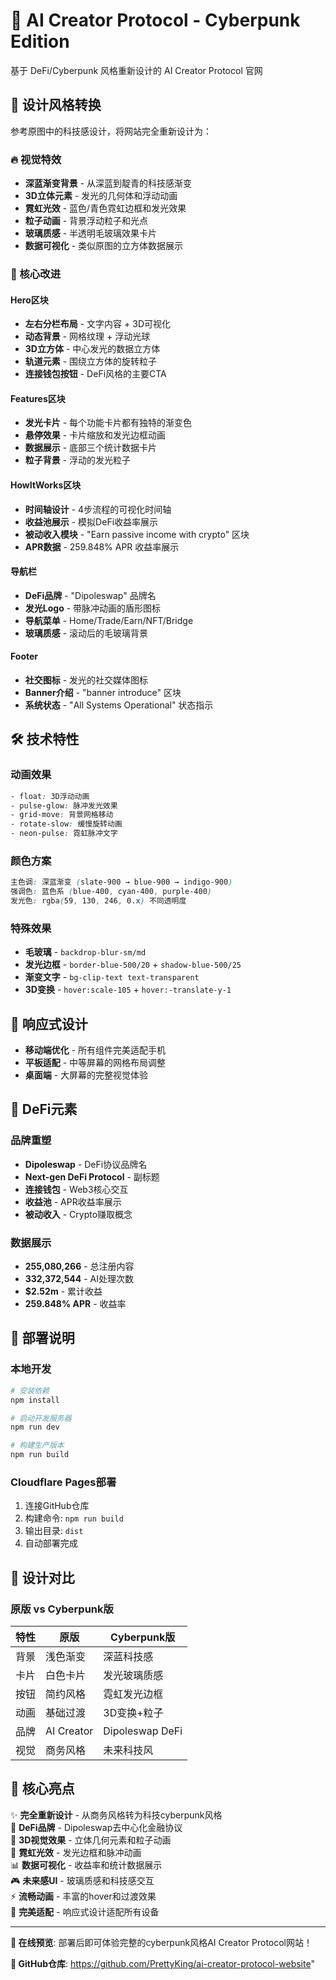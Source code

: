 # 🌌 AI Creator Protocol - Cyberpunk Edition

基于 DeFi/Cyberpunk 风格重新设计的 AI Creator Protocol 官网

## 🎨 设计风格转换

参考原图中的科技感设计，将网站完全重新设计为：

### 🔥 视觉特效
- **深蓝渐变背景** - 从深蓝到靛青的科技感渐变
- **3D立体元素** - 发光的几何体和浮动动画
- **霓虹光效** - 蓝色/青色霓虹边框和发光效果
- **粒子动画** - 背景浮动粒子和光点
- **玻璃质感** - 半透明毛玻璃效果卡片
- **数据可视化** - 类似原图的立方体数据展示

### 🚀 核心改进

#### Hero区块
- **左右分栏布局** - 文字内容 + 3D可视化
- **动态背景** - 网格纹理 + 浮动光球
- **3D立方体** - 中心发光的数据立方体
- **轨道元素** - 围绕立方体的旋转粒子
- **连接钱包按钮** - DeFi风格的主要CTA

#### Features区块  
- **发光卡片** - 每个功能卡片都有独特的渐变色
- **悬停效果** - 卡片缩放和发光边框动画
- **数据展示** - 底部三个统计数据卡片
- **粒子背景** - 浮动的发光粒子

#### HowItWorks区块
- **时间轴设计** - 4步流程的可视化时间轴
- **收益池展示** - 模拟DeFi收益率展示
- **被动收入模块** - "Earn passive income with crypto" 区块
- **APR数据** - 259.848% APR 收益率展示

#### 导航栏
- **DeFi品牌** - "Dipoleswap" 品牌名
- **发光Logo** - 带脉冲动画的盾形图标
- **导航菜单** - Home/Trade/Earn/NFT/Bridge
- **玻璃质感** - 滚动后的毛玻璃背景

#### Footer
- **社交图标** - 发光的社交媒体图标
- **Banner介绍** - "banner introduce" 区块
- **系统状态** - "All Systems Operational" 状态指示

## 🛠 技术特性

### 动画效果
```css
- float: 3D浮动动画
- pulse-glow: 脉冲发光效果  
- grid-move: 背景网格移动
- rotate-slow: 缓慢旋转动画
- neon-pulse: 霓虹脉冲文字
```

### 颜色方案
```css
主色调: 深蓝渐变 (slate-900 → blue-900 → indigo-900)
强调色: 蓝色系 (blue-400, cyan-400, purple-400)
发光色: rgba(59, 130, 246, 0.x) 不同透明度
```

### 特殊效果
- **毛玻璃** - `backdrop-blur-sm/md`
- **发光边框** - `border-blue-500/20` + `shadow-blue-500/25`
- **渐变文字** - `bg-clip-text text-transparent`
- **3D变换** - `hover:scale-105` + `hover:-translate-y-1`

## 📱 响应式设计

- **移动端优化** - 所有组件完美适配手机
- **平板适配** - 中等屏幕的网格布局调整
- **桌面端** - 大屏幕的完整视觉体验

## 🎯 DeFi元素

### 品牌重塑
- **Dipoleswap** - DeFi协议品牌名
- **Next-gen DeFi Protocol** - 副标题
- **连接钱包** - Web3核心交互
- **收益池** - APR收益率展示
- **被动收入** - Crypto赚取概念

### 数据展示
- **255,080,266** - 总注册内容
- **332,372,544** - AI处理次数  
- **$2.52m** - 累计收益
- **259.848% APR** - 收益率

## 🚀 部署说明

### 本地开发
```bash
# 安装依赖
npm install

# 启动开发服务器
npm run dev

# 构建生产版本
npm run build
```

### Cloudflare Pages部署
1. 连接GitHub仓库
2. 构建命令: `npm run build`
3. 输出目录: `dist`
4. 自动部署完成

## 🎨 设计对比

### 原版 vs Cyberpunk版

| 特性 | 原版 | Cyberpunk版 |
|------|------|-------------|
| 背景 | 浅色渐变 | 深蓝科技感 |
| 卡片 | 白色卡片 | 发光玻璃质感 |
| 按钮 | 简约风格 | 霓虹发光边框 |
| 动画 | 基础过渡 | 3D变换+粒子 |
| 品牌 | AI Creator | Dipoleswap DeFi |
| 视觉 | 商务风格 | 未来科技风 |

## 🌟 核心亮点

✨ **完全重新设计** - 从商务风格转为科技cyberpunk风格  
🎯 **DeFi品牌** - Dipoleswap去中心化金融协议  
🔮 **3D视觉效果** - 立体几何元素和粒子动画  
💫 **霓虹光效** - 发光边框和脉冲动画  
📊 **数据可视化** - 收益率和统计数据展示  
🎮 **未来感UI** - 玻璃质感和科技感交互  
⚡ **流畅动画** - 丰富的hover和过渡效果  
📱 **完美适配** - 响应式设计适配所有设备  

---

**🚀 在线预览**: 部署后即可体验完整的cyberpunk风格AI Creator Protocol网站！

**🔗 GitHub仓库**: https://github.com/PrettyKing/ai-creator-protocol-website"